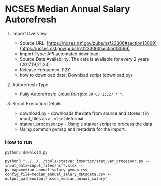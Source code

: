 # NCSES Median Annual Salary Autorefresh

1. Import Overview
    - Source URL: [https://ncses.nsf.gov/pubs/nsf23306#section13069](https://ncses.nsf.gov/pubs/nsf23306#section13069)
    - Import Type: API automated download.
    - Source Data Availability: The data is available for every 2 years (2017,19,21,23)
    - Release Frequency: P2Y
    - how to download data: Download script (download.py)

2. Autorefresh Type

    - Fully Autorefresh: Cloud Run job: `30 05 13,27 * *`.

3. Script Execution Details
    - download.py - downloads the data from source and stores it in input_files as a `.xlsx` fileformat
    - statvar_processor.py - Using a statvar script to process the data.
    - Using common pvmap and metadata for the import.

### How to run
 `python3 download.py`

 `python3 "../../../tools/statvar_importer/stat_var_processor.py --input_data=input_files/nsf*.xlsx --pv_map=median_annual_salary_pvmap.csv --config_file=median_annual_salary_metadata.csv --output_path=output/ncses_median_annual_salary"`